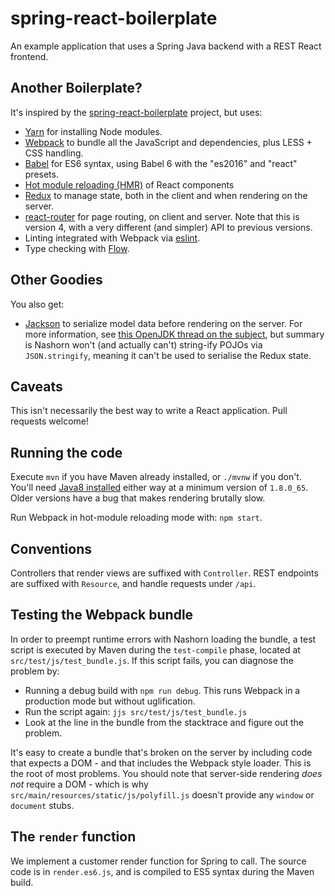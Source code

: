 # spring-react-boilerplate

An example application that uses a Spring Java backend with a REST React
frontend.

## Another Boilerplate?

It's inspired by the
[spring-react-boilerplate](https://github.com/pugnascotia/spring-react-boilerplate)
project, but uses:

- [Yarn](https://yarnpkg.com/) for installing Node modules.
- [Webpack](https://github.com/webpack/webpack) to bundle all the
  JavaScript and dependencies, plus LESS + CSS handling.
- [Babel](https://babeljs.io/) for ES6 syntax, using Babel 6 with the "es2016" and "react" presets.
- [Hot module reloading
  (HMR)](https://github.com/gaearon/react-transform-hmr) of React components
- [Redux](https://github.com/rackt/redux) to manage state, both in the
  client and when rendering on the server.
- [react-router](https://github.com/rackt/react-router) for page routing,
  on client and server. Note that this is version 4, with a very different (and
  simpler) API to previous versions.
- Linting integrated with Webpack via [eslint](https://github.com/MoOx/eslint-loader).
- Type checking with [Flow](https://flowtype.org/).

## Other Goodies

You also get:

- [Jackson](https://github.com/FasterXML/jackson) to serialize model data
  before rendering on the server. For more information, see
  [this OpenJDK thread on the subject](http://mail.openjdk.java.net/pipermail/nashorn-dev/2013-September/002006.html),
  but summary is Nashorn won't (and actually can't) string-ify POJOs via
  `JSON.stringify`, meaning it can't be used to serialise the Redux state.

## Caveats

This isn't necessarily the best way to write a React application. Pull requests welcome!

## Running the code

Execute `mvn` if you have Maven already installed, or `./mvnw` if you don't. You'll need
[Java8 installed](http://www.oracle.com/technetwork/java/javase/downloads/jdk8-downloads-2133151.html) either way at
a minimum version of `1.8.0_65`. Older versions have a bug that makes rendering
brutally slow.

Run Webpack in hot-module reloading mode with: `npm start`.

## Conventions

Controllers that render views are suffixed with `Controller`. REST endpoints are
suffixed with `Resource`, and handle requests under `/api`.

## Testing the Webpack bundle

In order to preempt runtime errors with Nashorn loading the bundle, a test
script is executed by Maven during the `test-compile` phase, located at
`src/test/js/test_bundle.js`. If this script fails, you can diagnose the problem
by:

* Running a debug build with `npm run debug`. This runs Webpack in a production
  mode but without uglification.
* Run the script again: `jjs src/test/js/test_bundle.js`
* Look at the line in the bundle from the stacktrace and figure out the problem.

It's easy to create a bundle that's broken on the server by including code that
expects a DOM - and that includes the Webpack style loader. This is the root of
most problems. You should note that server-side rendering *does not* require a
DOM - which is why `src/main/resources/static/js/polyfill.js` doesn't provide
any `window` or `document` stubs.

## The `render` function

We implement a customer render function for Spring to call. The source code
is in `render.es6.js`, and is compiled to ES5 syntax during the Maven
build.

